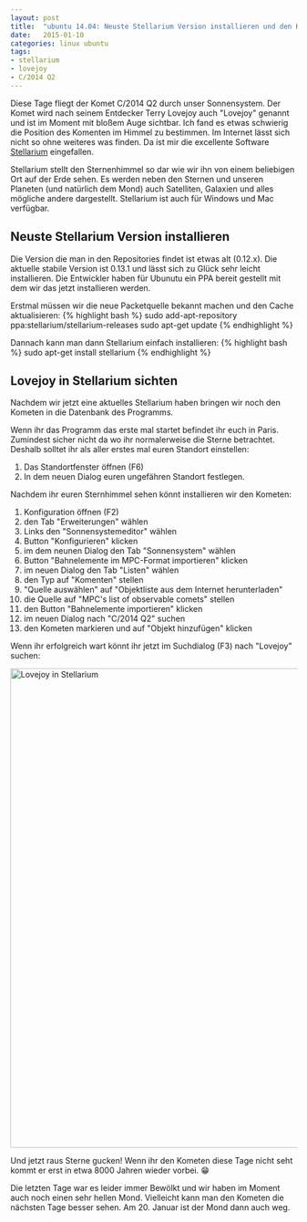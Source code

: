 ```yaml
---
layout: post
title:  "ubuntu 14.04: Neuste Stellarium Version installieren und den Komenten Lovejoy sichten"
date:   2015-01-10
categories: linux ubuntu
tags: 
- stellarium
- lovejoy
- C/2014 Q2
---
```

Diese Tage fliegt der Komet C/2014 Q2 durch unser Sonnensystem. Der Komet wird nach seinem Entdecker Terry Lovejoy auch "Lovejoy" genannt und ist im Moment mit bloßem Auge sichtbar. Ich fand es etwas schwierig die Position des Komenten im Himmel zu bestimmen. Im Internet lässt sich nicht so ohne weiteres was finden. Da ist mir die excellente Software [Stellarium](http://www.stellarium.org/) eingefallen.

Stellarium stellt den Sternenhimmel so dar wie wir ihn von einem beliebigen Ort auf der Erde sehen. Es werden neben den Sternen und unseren Planeten (und natürlich dem Mond) auch Satelliten, Galaxien und alles mögliche andere dargestellt. Stellarium ist auch für Windows und Mac verfügbar.

## Neuste Stellarium Version installieren

Die Version die man in den Repositories findet ist etwas alt (0.12.x). Die aktuelle stabile Version ist 0.13.1 und lässt sich zu Glück sehr leicht installieren. Die Entwickler haben für Ubunutu ein PPA bereit gestellt mit dem wir das jetzt installieren werden.

Erstmal müssen wir die neue Packetquelle bekannt machen und den Cache aktualisieren:
{% highlight bash %}
sudo add-apt-repository ppa:stellarium/stellarium-releases
sudo apt-get update
{% endhighlight %}

Dannach kann man dann Stellarium einfach installieren:
{% highlight bash %}
sudo apt-get install stellarium
{% endhighlight %}

## Lovejoy in Stellarium sichten

Nachdem wir jetzt eine aktuelles Stellarium haben bringen wir noch den Kometen in die Datenbank des Programms.

Wenn ihr das Programm das erste mal startet befindet ihr euch in Paris. Zumindest sicher nicht da wo ihr normalerweise die Sterne betrachtet. Deshalb solltet ihr als aller erstes mal euren Standort einstellen:

1. Das Standortfenster öffnen (F6)
1. In dem neuen Dialog euren ungefähren Standort festlegen.

Nachdem ihr euren Sternhimmel sehen könnt installieren wir den Kometen:

1. Konfiguration öffnen (F2)
1. den Tab "Erweiterungen" wählen
1. Links den "Sonnensystemeditor" wählen
1. Button "Konfigurieren" klicken
1. im dem neunen Dialog den Tab "Sonnensystem" wählen
1. Button "Bahnelemente im MPC-Format importieren" klicken
1. im neuen Dialog den Tab "Listen" wählen
1. den Typ auf "Komenten" stellen
1. "Quelle auswählen" auf "Objektliste aus dem Internet herunterladen"
1. die Quelle auf "MPC's list of observable comets" stellen
1. den Button "Bahnelemente importieren" klicken
1. im neuen Dialog nach "C/2014 Q2" suchen
1. den Kometen markieren und auf "Objekt hinzufügen" klicken

Wenn ihr erfolgreich wart könnt ihr jetzt im Suchdialog (F3) nach "Lovejoy" suchen:

<img class="img-responsive" src="//static-ddittmar.appspot.com/images/blog/stellarium-lovejoy.png" width="992" height="841" alt="Lovejoy in Stellarium">

Und jetzt raus Sterne gucken! Wenn ihr den Kometen diese Tage nicht seht kommt er erst in etwa 8000 Jahren wieder vorbei. :grin:

Die letzten Tage war es leider immer Bewölkt und wir haben im Moment auch noch einen sehr hellen Mond. Vielleicht kann man den Kometen die nächsten Tage besser sehen. Am 20. Januar ist der Mond dann auch weg.